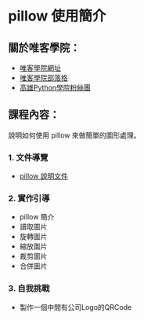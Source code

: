 # pillow 使用簡介

## 關於唯客學院：

* [唯客學院網址](https://www.victorgau.com)
* [唯客學院部落格](https://victorgau.com/blog/)
* [高雄Python學院粉絲團](https://www.facebook.com/KHPYAcademy/)

## 課程內容：

說明如何使用 pillow 來做簡單的圖形處理。

### 1. 文件導覽

* [pillow 說明文件](https://pillow.readthedocs.io/en/stable/)

### 2. 實作引導

* pillow 簡介
* 讀取圖片
* 旋轉圖片
* 縮放圖片
* 裁剪圖片
* 合併圖片

### 3. 自我挑戰

* 製作一個中間有公司Logo的QRCode